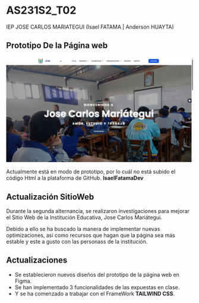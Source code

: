 # AS231S2_T02

IEP JOSE CARLOS MARIATEGUI (Isael FATAMA | Anderson HUAYTA)

## Prototipo De la Página web

![Alt text](./assets/img/image.png)

Actualmente está en modo de prototipo, por lo cuál no está subido el código Html a la plataforma de GitHub. **IsaelFatamaDev**

## Actualización SitioWeb

Durante la segunda alternancia, se realizaron investigaciones para mejorar el Sitio Web de la Institución Educativa, Jose Carlos Mariátegui.

Debido a ello se ha buscado la manera de implementar nuevas optimizaciones, asi como recursos que hagan que la página sea más estable y este a gusto con las personass de la institución.

## Actualizaciones  

- Se establecieron nuevos diseños del prototipo de la página web en Figma.
- Se han implementado 3 funcionalidades de las expuestas en clase.
- Y se ha comenzado a trabajar con el FrameWork **TAILWIND CSS**.  
